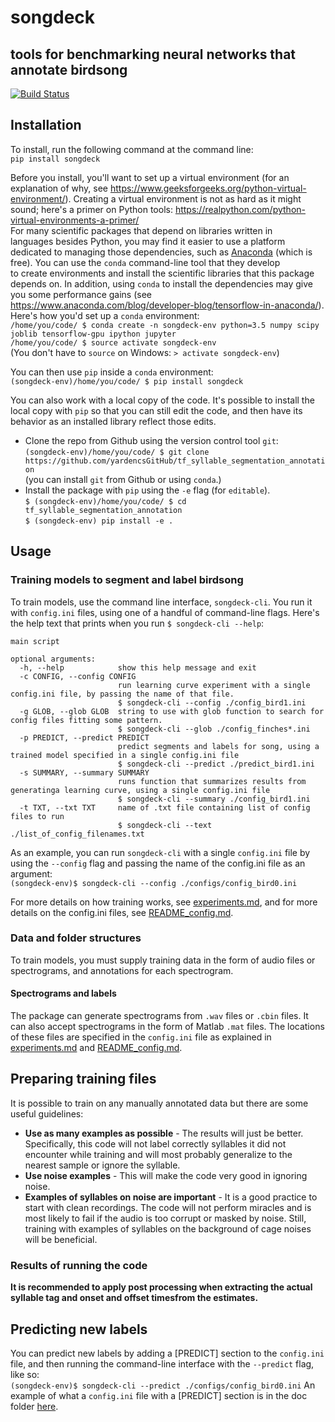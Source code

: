 # songdeck
## tools for benchmarking neural networks that annotate birdsong
[![Build Status](https://travis-ci.org/NickleDave/songdeck.svg?branch=master)](https://travis-ci.org/NickleDave/songdeck)
## Installation
To install, run the following command at the command line:  
`pip install songdeck`

Before you install, you'll want to set up a virtual environment
(for an explanation of why, see
https://www.geeksforgeeks.org/python-virtual-environment/).
Creating a virtual environment is not as hard as it might sound;
here's a primer on Python tools: https://realpython.com/python-virtual-environments-a-primer/  
For many scientific packages that depend on libraries written in  
languages besides Python, you may find it easier to use 
a platform dedicated to managing those dependencies, such as
[Anaconda](https://www.anaconda.com/download) (which is free).
You can use the `conda` command-line tool that they develop  
to create environments and install the scientific libraries that this package 
depends on. In addition, using `conda` to install the dependencies may give you some performance gains 
(see https://www.anaconda.com/blog/developer-blog/tensorflow-in-anaconda/).  
Here's how you'd set up a `conda` environment:  
`/home/you/code/ $ conda create -n songdeck-env python=3.5 numpy scipy joblib tensorflow-gpu ipython jupyter`    
`/home/you/code/ $ source activate songdeck-env`  
(You don't have to `source` on Windows: `> activate songdeck-env`)  

You can then use `pip` inside a `conda` environment:  
`(songdeck-env)/home/you/code/ $ pip install songdeck`

You can also work with a local copy of the code.
It's possible to install the local copy with `pip` so that you can still edit 
the code, and then have its behavior as an installed library reflect those edits. 
  * Clone the repo from Github using the version control tool `git`:  
`(songdeck-env)/home/you/code/ $ git clone https://github.com/yardencsGitHub/tf_syllable_segmentation_annotation`  
(you can install `git` from Github or using `conda`.)  
  * Install the package with `pip` using the `-e` flag (for `editable`).  
`$ (songdeck-env)/home/you/code/ $ cd tf_syllable_segmentation_annotation`  
`$ (songdeck-env) pip install -e .`  

## Usage
### Training models to segment and label birdsong
To train models, use the command line interface, `songdeck-cli`.
You run it with `config.ini` files, using one of a handful of command-line flags.
Here's the help text that prints when you run `$ songdeck-cli --help`:  
```
main script

optional arguments:
  -h, --help            show this help message and exit
  -c CONFIG, --config CONFIG
                        run learning curve experiment with a single config.ini file, by passing the name of that file.
                        $ songdeck-cli --config ./config_bird1.ini
  -g GLOB, --glob GLOB  string to use with glob function to search for config files fitting some pattern.
                        $ songdeck-cli --glob ./config_finches*.ini
  -p PREDICT, --predict PREDICT
                        predict segments and labels for song, using a trained model specified in a single config.ini file
                        $ songdeck-cli --predict ./predict_bird1.ini
  -s SUMMARY, --summary SUMMARY
                        runs function that summarizes results from generatinga learning curve, using a single config.ini file
                        $ songdeck-cli --summary ./config_bird1.ini
  -t TXT, --txt TXT     name of .txt file containing list of config files to run
                        $ songdeck-cli --text ./list_of_config_filenames.txt
```

As an example, you can run `songdeck-cli` with a single `config.ini` file 
by using the  `--config` flag and passing the name of the config.ini file as an argument:  
`(songdeck-env)$ songdeck-cli --config ./configs/config_bird0.ini`  

For more details on how training works, see [experiments.md](doc/experiments.md), 
and for more details on the config.ini files, see [README_config.md](doc/README_config.md).

### Data and folder structures
To train models, you must supply training data in the form of audio files or 
spectrograms, and annotations for each spectrogram.
#### Spectrograms and labels
The package can generate spectrograms from `.wav` files or `.cbin` files.
It can also accept spectrograms in the form of Matlab `.mat` files.
The locations of these files are specified in the `config.ini` file as explained in 
[experiments.md](doc/experiments.md) and [README_config.md](doc/README_config.md).

## Preparing training files

It is possible to train on any manually annotated data but there are some useful guidelines:
* __Use as many examples as possible__ - The results will just be better. Specifically, this code will not label correctly syllables it did not encounter while training and will most probably generalize to the nearest sample or ignore the syllable.
* __Use noise examples__ - This will make the code very good in ignoring noise.
* __Examples of syllables on noise are important__ - It is a good practice to start with clean recordings. The code will not perform miracles and is most likely to fail if the audio is too corrupt or masked by noise. Still, training with examples of syllables on the background of cage noises will be beneficial.

### Results of running the code

__It is recommended to apply post processing when extracting the actual syllable tag and onset and offset timesfrom the estimates.__

## Predicting new labels

You can predict new labels by adding a [PREDICT] section to the `config.ini` file, and 
then running the command-line interface with the `--predict` flag, like so:  
`(songdeck-env)$ songdeck-cli --predict ./configs/config_bird0.ini`
An example of what a `config.ini` file with a [PREDICT] section is 
in the doc folder [here](./doc/template_predict.ini).


